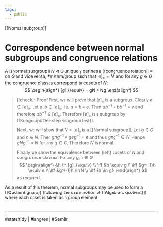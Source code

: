 ```yaml
---
tags:
  - public
---
```

[[Normal subgroup]]
# Correspondence between normal subgroups and congruence relations

A [[Normal subgroup]] $N \triangleleft G$ uniquely defines a [[congruence relation]] $\equiv$ on $G$ and vice versa, #m/thm/group 
such that $[e]_{\equiv} = N$,
and for any $g \in G$ the congruence classes correspond to cosets of $N$:
$$
\begin{align*}
[g]_{\equiv} = gN = Ng
\end{align*}
$$

> [!check]- Proof
> First, we will prove that $[e]_{\equiv}$ is a subgroup.
> Clearly $e \in [e]_{\equiv}$.
> Let $a,b \in [e]_{\equiv}$, i.e. $a \equiv b \equiv e$.
> Then $ab^{-1} \equiv b b^{-1} = e$
> and therefore $ab^{-1} \in [e]_{\equiv}$.
> Therefore $[e]_{\equiv}$ is a subgroup by [[Subgroup#One step subgroup test]].
> 
> Next, we will show that $N =[e]_{\equiv}$ is a [[Normal subgroup]].
> Let $g \in G$ and $n \in N$.
> Then $gng^{-1} \equiv geg^{-1} = e$
> and thus $gng^{-1} \in N$.
> Hence $gNg^{-1} = N$ for any $g \in G$,
> Therefore $N$ is normal.
> 
> Finally we show the equivalence between (left) cosets of $N$ and congruence classes.
> For any $g,h \in G$
> $$
> \begin{align*}
> &h \in [g]_{\equiv} \\
> \iff &h \equiv g \\
> \iff &g^{-1}h \equiv e \\
> \iff &g^{-1}h \in N \\
> \iff &h \in gN
> \end{align*}
> $$
> as required.
> <span class="QED"/>

As a result of this theorem,
normal subgroups may be used to form a [[Quotient group]] (following the usual notion of [[Algebraic quotient]])
where each coset is taken as a group element.

#
---
#state/tidy | #lang/en | #SemBr
